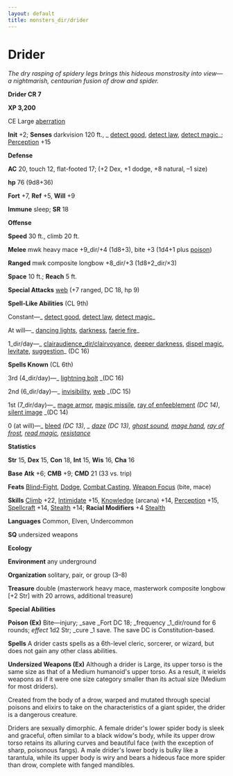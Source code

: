 ```yaml
---
layout: default
title: monsters_dir/drider
---
```

# Drider

_The dry rasping of spidery legs brings this hideous monstrosity into view—a nightmarish, centaurian fusion of drow and spider._

**Drider CR 7**

**XP 3,200**

CE Large [aberration](../creatureTypes#_aberration)

**Init** +2; **Senses** darkvision 120 ft., _ [detect good](../../spells_dir/detectGood#_detect-good), [detect law](../../spells_dir/detectLaw#_detect-law), [detect magic](../../spells_dir/detectMagic#_detect-magic)_; [Perception](../../skills_dir/perception#_perception) +15

**Defense**

**AC** 20, touch 12, flat-footed 17; (+2 Dex, +1 dodge, +8 natural, –1 size)

**hp** 76 (9d8+36)

**Fort** +7, **Ref** +5, **Will** +9

**Immune** sleep; **SR** 18

**Offense**

**Speed** 30 ft., climb 20 ft.

**Melee** mwk heavy mace +9_dir/+4 (1d8+3), bite +3 (1d4+1 plus [poison](../universalMonsterRules#_poison))

**Ranged** mwk composite longbow +8_dir/+3 (1d8+2_dir/×3)

**Space** 10 ft.; **Reach** 5 ft.

**Special Attacks** [web](../universalMonsterRules#_web) (+7 ranged, DC 18, hp 9)

**Spell-Like Abilities** (CL 9th)

Constant—_ [detect good](../../spells_dir/detectGood#_detect-good), [detect law](../../spells_dir/detectLaw#_detect-law), [detect magic](../../spells_dir/detectMagic#_detect-magic)_

At will—_ [dancing lights](../../spells_dir/dancingLights#_dancing-lights), [darkness](../../spells_dir/darkness#_darkness), [faerie fire](../../spells_dir/faerieFire#_faerie-fire)_

1_dir/day—_ [clairaudience_dir/clairvoyance](../../spells_dir/clairaudienceClairvoyance#_clairaudience-clairvoyance), [deeper darkness](../../spells_dir/deeperDarkness#_deeper-darkness), [dispel magic](../../spells_dir/dispelMagic#_dispel-magic), [levitate](../../spells_dir/levitate#_levitate), [suggestion](../../spells_dir/suggestion#_suggestion)_ (DC 16)

**Spells Known** (CL 6th)

3rd (4_dir/day)—_ [lightning bolt](../../spells_dir/lightningBolt#_lightning-bolt) _(DC 16)

2nd (6_dir/day)—_ [invisibility](../../spells_dir/invisibility#_invisibility), [web](../../spells_dir/web#_web) _(DC 15)

1st (7_dir/day)—_ [mage armor](../../spells_dir/mageArmor#_mage-armor), [magic missile](../../spells_dir/magicMissile#_magic-missile), [ray of enfeeblement](../../spells_dir/rayOfEnfeeblement#_ray-of-enfeeblement) _(DC 14)_, [silent image](../../spells_dir/silentImage#_silent-image) _(DC 14)

0 (at will)—_ [bleed](../../spells_dir/bleed#_bleed) _(DC 13), _ [daze](../../spells_dir/daze#_daze) _(DC 13)_, [ghost sound](../../spells_dir/ghostSound#_ghost-sound), [mage hand](../../spells_dir/mageHand#_mage-hand), [ray of frost](../../spells_dir/rayOfFrost#_ray-of-frost), [read magic](../../spells_dir/readMagic#_read-magic), [resistance](../../spells_dir/resistance#_resistance)_

**Statistics**

**Str** 15, **Dex** 15, **Con** 18, **Int** 15, **Wis** 16, **Cha** 16

**Base**  **Atk** +6; **CMB** +9; **CMD** 21 (33 vs. trip)

**Feats** [Blind-Fight](../../feats#_blind-fight), [Dodge](../../feats#_dodge), [Combat Casting](../../feats#_combat-casting), [Weapon Focus](../../feats#_weapon-focus) (bite, mace)

**Skills** [Climb](../../skills_dir/climb#_climb) +22, [Intimidate](../../skills_dir/intimidate#_intimidate) +15, [Knowledge](../../skills_dir/knowledge#_knowledge) (arcana) +14, [Perception](../../skills_dir/perception#_perception) +15, [Spellcraft](../../skills_dir/spellcraft#_spellcraft) +14, [Stealth](../../skills_dir/stealth#_stealth) +14; **Racial Modifiers** +4 [Stealth](../../skills_dir/stealth#_stealth)

**Languages** Common, Elven, Undercommon

**SQ** undersized weapons

**Ecology**

**Environment** any underground

**Organization** solitary, pair, or group (3–8)

**Treasure** double (masterwork heavy mace, masterwork composite longbow [+2 Str] with 20 arrows, additional treasure)

**Special Abilities**

**Poison (Ex)** Bite—injury; _save _Fort DC 18; _frequency _1_dir/round for 6 rounds; _effect_ 1d2 Str; _cure _1 save. The save DC is Constitution-based.

**Spells** A drider casts spells as a 6th-level cleric, sorcerer, or wizard, but does not gain any other class abilities.

**Undersized Weapons (Ex)** Although a drider is Large, its upper torso is the same size as that of a Medium humanoid's upper torso. As a result, it wields weapons as if it were one size category smaller than its actual size (Medium for most driders).

Created from the body of a drow, warped and mutated through special poisons and elixirs to take on the characteristics of a giant spider, the drider is a dangerous creature.

Driders are sexually dimorphic. A female drider's lower spider body is sleek and graceful, often similar to a black widow's body, while its upper drow torso retains its alluring curves and beautiful face (with the exception of sharp, poisonous fangs). A male drider's lower body is bulky like a tarantula, while its upper body is wiry and bears a hideous face more spider than drow, complete with fanged mandibles.

